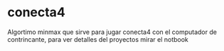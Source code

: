 # conecta4

Algortimo minmax que sirve para jugar conecta4 con el computador de contrincante, para ver detalles del proyectos mirar el notbook
